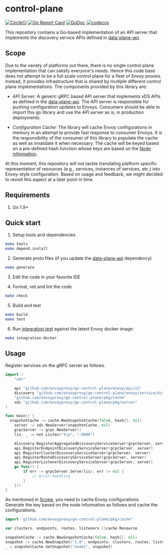 # control-plane

[![CircleCI](https://circleci.com/gh/envoyproxy/go-control-plane.svg?style=svg)](https://circleci.com/gh/envoyproxy/go-control-plane)
[![Go Report Card](https://goreportcard.com/badge/github.com/envoyproxy/go-control-plane)](https://goreportcard.com/report/github.com/envoyproxy/go-control-plane)
[![GoDoc](https://godoc.org/github.com/envoyproxy/go-control-plane?status.svg)](https://godoc.org/github.com/envoyproxy/go-control-plane)
[![codecov](https://codecov.io/gh/envoyproxy/go-control-plane/branch/master/graph/badge.svg)](https://codecov.io/gh/envoyproxy/go-control-plane)


This repository contains a Go-based implementation of an API server that
implements the discovery service APIs defined in
[data-plane-api](https://github.com/envoyproxy/data-plane-api).

## Scope

Due to the variety of platforms out there, there is no single
control plane implementation that can satisfy everyone's needs. Hence this
code base does not attempt to be a full scale control plane for a fleet of
Envoy proxies. Instead, it provides infrastructure that is shared by
multiple different control plane implementations. The components provided
by this library are:

* _API Server:_ A generic gRPC based API server that implements xDS APIs as defined
  in the
  [data-plane-api](https://github.com/envoyproxy/data-plane-api). The API
  server is responsible for pushing configuration updates to
  Envoys. Consumers should be able to import this go library and use the
  API server as is, in production deployments.

* _Configuration Cache:_ The library will cache Envoy configurations in
memory in an attempt to provide fast response to consumer Envoys. It is the
responsibility of the consumer of this library to populate the cache as
well as invalidate it when necessary. The cache will be keyed based on a
pre-defined hash function whose keys are based on the
[Node information](https://github.com/envoyproxy/data-plane-api/blob/d4988844024d0bcff4bcd030552eabe3396203fa/api/base.proto#L26-L36).

At this moment, this repository will not tackle translating platform
specific representation of resources (e.g., services, instances of
services, etc.) into Envoy-style configuration. Based on usage and
feedback, we might decided to revisit this aspect at a later point in time.

## Requirements

1. Go 1.9+

## Quick start

1. Setup tools and dependencies

```sh
make tools
make depend.install
```

2. Generate proto files (if you update the [data-plane-api](https://github.com/envoyproxy/data-plane-api)
dependency)

```sh
make generate
```

3. Edit the code in your favorite IDE

4. Format, vet and lint the code

```sh
make check
```

5. Build and test

```sh
make build
make test
```

6. Run [integration test](pkg/test/main/README.md) against the latest Envoy
   docker image:

```sh
make integration.docker
```

## Usage

Register services on the gRPC server as follows.

```go
import (
	"net"

	api "github.com/envoyproxy/go-control-plane/envoy/api/v2"
	discovery "github.com/envoyproxy/go-control-plane/envoy/service/discovery/v2"
	"github.com/envoyproxy/go-control-plane/pkg/cache"
	xds "github.com/envoyproxy/go-control-plane/pkg/server"
)

func main() {
  snapshotCache := cache.NewSnapshotCache(false, hash{}, nil)
	server := xds.NewServer(snapshotCache, nil)
	grpcServer := grpc.NewServer()
	lis, _ := net.Listen("tcp", ":8080")

	discovery.RegisterAggregatedDiscoveryServiceServer(grpcServer, server)
	api.RegisterEndpointDiscoveryServiceServer(grpcServer, server)
	api.RegisterClusterDiscoveryServiceServer(grpcServer, server)
	api.RegisterRouteDiscoveryServiceServer(grpcServer, server)
	api.RegisterListenerDiscoveryServiceServer(grpcServer, server)
	go func() {
		if err := grpcServer.Serve(lis); err != nil {
			// error handling
		}
	}()
}
```

As mentioned in [Scope](https://github.com/envoyproxy/go-control-plane/blob/master/README.md#scope), you need to cache Envoy configurations.  
Generate the key based on the node information as follows and cache the configurations.

```go
import "github.com/envoyproxy/go-control-plane/pkg/cache"

var clusters, endpoints, routes, listeners []cache.Resource

snapshotCache := cache.NewSnapshotCache(false, hash{}, nil)
snapshot := cache.NewSnapshot("1.0", endpoints, clusters, routes, listeners)
_ = snapshotCache.SetSnapshot("node1", snapshot)
```
